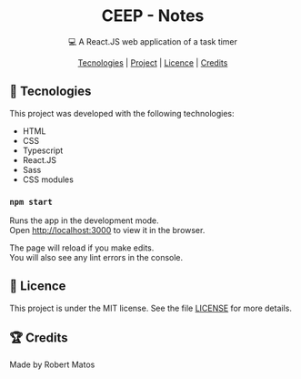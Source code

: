 <h1 align="center">CEEP - Notes </h1>

<p align="center">💻 A React.JS web application of a task timer</p>

<div align="center">
    <a href="#-tecnologies">Tecnologies</a> |
    <a href="#-project">Project</a> |
    <a href="#memo-licence">Licence</a> |
    <a href="#-credits">Credits</a>
</div>

## 🚀 Tecnologies

This project was developed with the following technologies:

- HTML
- CSS
- Typescript
- React.JS
- Sass
- CSS modules

### `npm start`

Runs the app in the development mode.<br />
Open [http://localhost:3000](http://localhost:3000) to view it in the browser.

The page will reload if you make edits.<br />
You will also see any lint errors in the console.

## :memo: Licence

This project is under the MIT license. See the file [LICENSE](LICENSE.md) for more details.

## 🏆 Credits

Made by Robert Matos



